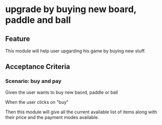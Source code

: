 # upgrade by buying new board, paddle and ball

## Feature

This module will help user upgarding his game
by buying new stuff.

## Acceptance Criteria

### Scenario: buy and pay

  Given the user wants to buy new baord,
  paddle or ball

  When the user clicks on "buy"

  Then this module will give all the current
  available list of items along with their price
  and the payment modes available.
